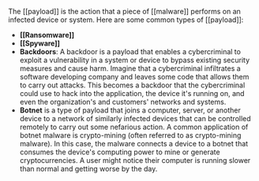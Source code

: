 The [[payload]] is the action that a piece of [[malware]] performs on an infected device or system. Here are some common types of [[payload]]:
- **[[Ransomware]]**
- **[[Spyware]]**
- **Backdoors**: A backdoor is a payload that enables a cybercriminal to exploit a vulnerability in a system or device to bypass existing security measures and cause harm. Imagine that a cybercriminal infiltrates a software developing company and leaves some code that allows them to carry out attacks. This becomes a backdoor that the cybercriminal could use to hack into the application, the device it's running on, and even the organization's and customers' networks and systems.
- **Botnet** is a type of payload that joins a computer, server, or another device to a network of similarly infected devices that can be controlled remotely to carry out some nefarious action. A common application of botnet malware is crypto-mining (often referred to as crypto-mining malware). In this case, the malware connects a device to a botnet that consumes the device's computing power to mine or generate cryptocurrencies. A user might notice their computer is running slower than normal and getting worse by the day.